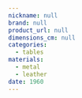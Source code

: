```yaml
---
nickname: null
brand: null
product_url: null
dimensions_cm: null
categories:
  - tables
materials:
  - metal
  - leather
date: 1960
---
```


